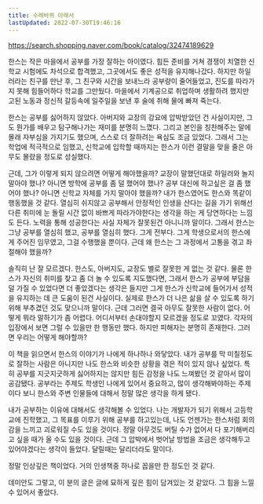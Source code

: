 ```yaml
---
title: 수레바퀴 아래서
lastUpdated: 2022-07-30T19:46:16
---
```


https://search.shopping.naver.com/book/catalog/32474189629

한스는 작은 마을에서 공부를 가장 잘하는 아이였다. 힘든 준비를 거쳐 경쟁이 치열한 신학교 시험에도 차석으로 합격했고, 그곳에서도 좋은 성적을 유지해나갔다. 하지만 하일러라는 친구를 만난 후, 그 친구와 시간을 보내느라 공부량이 줄어들었고, 진도를 따라가지 못해 힘들어하다 학교를 그만뒀다. 마을에서 기계공으로 취업하며 생활하려 했지만 고된 노동과 정신적 갈등속에 일주일을 보낸 후 술에 취해 물에 빠져 죽는다.

한스는 공부를 싫어하지 않았다. 아버지와 교장의 강요에 압박받았던 건 사실이지만, 그도 뭔가를 배우고 탐구해나가는 재미를 분명히 느꼈다. 그리고 본인을 칭찬해주는 말에 몰래 자부심을 가지기도 했으며, 스스로 더 잘하려는 욕심도 조금 있었다. 그래서 그는 학업에 적극적으로 임했고, 신학교에 입학할 때까지는 한스가 이런 결말을 맞을 줄은 아무도 몰랐을 정도로 성실했다.

근데, 그가 이렇게 되지 않으려면 어떻게 해야했을까? 교장이 말했던대로 하일러와 놀지 말아야 했나? 아니면 방학에 공부를 좀 덜 했어야 했나? 공부 대신에 하고싶은 걸 좀 했어야 했나? 아니면 신학교 자체를 가지 말아야 했을까? 내가 한스였어도 한스와 똑같이 행동했을 것 같다. 열심히 쉬지않고 공부해서 안정적인 인생을 산다는 길을 가기 위해선 다른 취미에 눈 돌릴 시간 없이 바쁘게 따라가야한다는 생각을 하는 게 당연하다는 느낌도 든다. 노력을 통해 성공한다는 사실 자체가 잘못된건 아니니까 말이다. 그래서 한스는 그냥 공부를 열심히 했고, 공부를 열심히 했다. 그게 전부다. 그게 학생으로서의 한스에게 주어진 임무였고, 그걸 수행했을 뿐이다. 근데 왜 한스는 그 과정에서 고통을 겪고 좌절해야 했을까?

솔직히 난 잘 모르겠다. 한스도, 아버지도, 교장도 별로 잘못한 게 없는 것 같다. 물론 한스가 자신의 취미를 찾고 좀 더 놀 수 있도록 지도했다면, 그래서 한스가 공부에 부담을 덜 가질 수 있었다면 더 좋았겠다는 생각은 들지만 그게 한스가 신학교에 들어가서 성적을 유지하는 데 큰 도움이 된건 사실이다. 실제로 한스가 더 나은 삶을 살 수 있도록 하기 위해 부추겼던 것도 맞으니까 말이다. 근데 그러면 결국 아무도 잘못한 사람이 없다. 어떻게 뭐라 말하기가 좀 어렵다. 어디서부터 손대야할지 모르겠을 정도로 꼬였다. 각자의 입장에서 보면 그럴 수 있을만 한 행동만 했다. 하지만 피해자는 분명히 존재한다. 그러면 우리는 어떻게 해야할까?

이 책을 읽으면서 한스의 이야기가 나에게 하나하나 와닿았다. 내가 공부를 막 미칠정도로 잘하는 사람은 아니지만 나도 한스와 비슷한 상황을 겪은 적이 있지 않나 싶었다. 특히 공부를 지긋지긋하게 싫어하지는 않지만 힘든 감정을 나도 느껴봤던 것 같아서 많이 공감됐다. 공부라는 주제도 학생인 나에게 있어서 중요하고, 많이 생각해봐야하는 주제이다 보니 한스와 주변 인물들에 대해서 정말 많은 생각을 하게 됐다.

내가 공부하는 이유에 대해서도 생각해볼 수 있었다. 나는 개발자가 되기 위해서 고등학교에 진학했고, 그 목표를 이루기 위해 공부를 하고있는데, 나도 언젠가는 한스처럼 회의감을 느끼고 괴로워질 수도 있을 것이다. 정말 아무것도 버틸 수가 없어서 다 포기해버리고 싶을 때가 올 수도 있을 것이다. 근데 그 압박에서 벗어날 방법을 조금은 생각해두고 있어야겠다는 생각이 들었다. 달릴때는 달리더라도 말이다.

정말 인상깊은 책이었다. 거의 인생책중 하나로 꼽을만 한 정도인 것 같다.

데미안도 그렇고, 이 분의 글은 글에 묘하게 깊은 힘이 담겨있는 것 같았다. 그 힘을 느낄 수 있어서 좋았다.  
